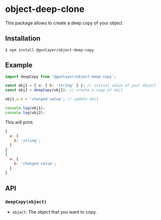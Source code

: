 # object-deep-clone

This package allows to create a deep copy of your object

## Installation

```sheel
$ npm install @gunlayer/object-deep-copy
```

## Example

```javascript
import deepCopy from '@gunlayer/object-deep-copy';

const obj1 = { a: { b: 'string' } }; // initial value of your object
const obj2 = deepCopy(obj1); // create a copy of obj1

obj1.a.b = 'changed value'; // update obj1

console.log(obj1);
console.log(obj2);
```

This will print:

```javascript
{
  a: {
    b: 'string';
  }
}
{
  a: {
    b: 'changed value';
  }
}
```

## API

### `deepCopy(object)`

- `object`: The object that you want to copy.
